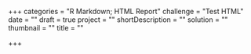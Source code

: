 +++
categories = "R Markdown; HTML Report"
challenge = "Test HTML"
date = ""
draft = true
project = ""
shortDescription = ""
solution = ""
thumbnail = ""
title = ""

+++
